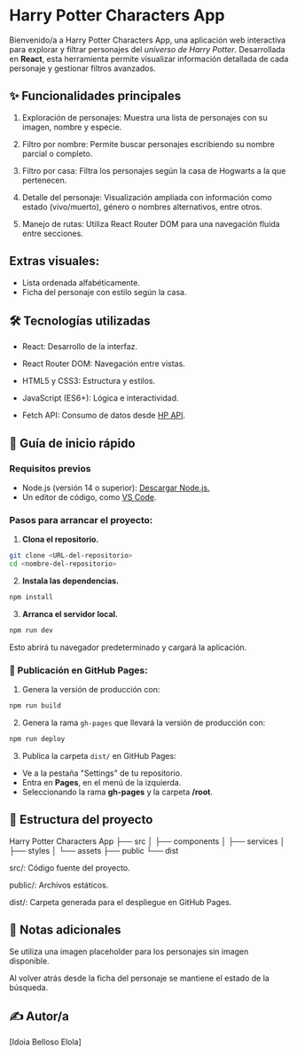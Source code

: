 
# Harry Potter Characters App

Bienvenido/a a Harry Potter Characters App, una aplicación web interactiva para explorar y filtrar personajes del *universo de Harry Potter*. Desarrollada en **React**, esta herramienta permite visualizar información detallada de cada personaje y gestionar filtros avanzados.

## ✨ Funcionalidades principales

1. Exploración de personajes: Muestra una lista de personajes con su imagen, nombre y especie.

2. Filtro por nombre: Permite buscar personajes escribiendo su nombre parcial o completo.

3. Filtro por casa: Filtra los personajes según la casa de Hogwarts a la que pertenecen.

4. Detalle del personaje: Visualización ampliada con información como estado (vivo/muerto), género o nombres alternativos, entre otros.

5. Manejo de rutas: Utiliza React Router DOM para una navegación fluida entre secciones.

## Extras visuales:

- Lista ordenada alfabéticamente.
- Ficha del personaje con estilo según la casa.


## 🛠️ Tecnologías utilizadas

- React: Desarrollo de la interfaz.

- React Router DOM: Navegación entre vistas.

- HTML5 y CSS3: Estructura y estilos.

- JavaScript (ES6+): Lógica e interactividad.

- Fetch API: Consumo de datos desde [HP API](https://hp-api.onrender.com/).

## 🚀 Guía de inicio rápido

### Requisitos previos
- Node.js (versión 14 o superior): [Descargar Node.js.](https://nodejs.org/)
- Un editor de código, como [VS Code](https://code.visualstudio.com/).

### Pasos para arrancar el proyecto:

1. **Clona el repositorio.**

```bash
git clone <URL-del-repositorio>
cd <nombre-del-repositorio>
```

2. **Instala las dependencias.**

```bash
npm install
```

3. **Arranca el servidor local.**

```bash
npm run dev
```
Esto abrirá tu navegador predeterminado y cargará la aplicación.

### 📢 Publicación en GitHub Pages:

1. Genera la versión de producción con:

```bash
npm run build
```

2. Genera la rama `gh-pages` que llevará la versión de producción con:

```bash
npm run deploy
```

3. Publica la carpeta `dist/` en GitHub Pages:

- Ve a la pestaña "Settings" de tu repositorio.
- Entra en **Pages**, en el menú de la izquierda.
- Seleccionando la rama **gh-pages** y la carpeta **/root**.

## 📂 Estructura del proyecto

Harry Potter Characters App
├── src
│   ├── components
│   ├── services
│   ├── styles
│   └── assets
├── public
└── dist

src/: Código fuente del proyecto.

public/: Archivos estáticos.

dist/: Carpeta generada para el despliegue en GitHub Pages.

## 📌 Notas adicionales

Se utiliza una imagen placeholder para los personajes sin imagen disponible.

Al volver atrás desde la ficha del personaje se mantiene el estado de la búsqueda.

## ✍️ Autor/a

[Idoia Belloso Elola]

